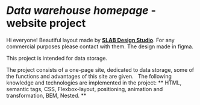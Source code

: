 # *Data warehouse homepage* - website project

Hi everyone!
Beautiful layout made by **[SLAB Design Studio](http://slabdsgn.com/)**. For any commercial purposes please contact with them. The design made in figma.

This project is intended for data storage.

The project consists of a one-page site, dedicated to data storage, some of the functions and advantages of this site are given.
 
The following knowledge and technologies are implemented in the project:
** HTML, semantic tags, CSS, Flexbox-layout, positioning, animation and transformation, BEM, Nested. **